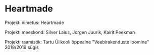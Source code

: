 # Heartmade

Projekti nimetus: Heartmade

Projekti meeskond: Silver Laius, Jorgen Juurik, Kairit Peekman

Projekti raamistik: Tartu Ülikooli õppeaine "Veebirakenduste loomine" 2018/2019 sügis
